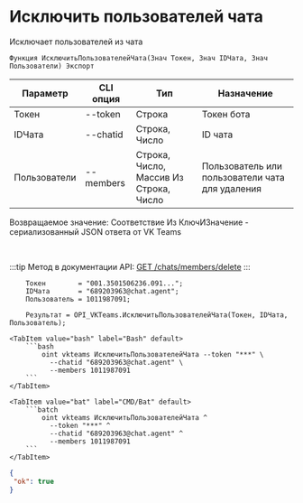 ﻿---
sidebar_position: 1
---

# Исключить пользователей чата
 Исключает пользователей из чата



`Функция ИсключитьПользователейЧата(Знач Токен, Знач IDЧата, Знач Пользователи) Экспорт`

  | Параметр | CLI опция | Тип | Назначение |
  |-|-|-|-|
  | Токен | --token | Строка | Токен бота |
  | IDЧата | --chatid | Строка, Число | ID чата |
  | Пользователи | --members | Строка, Число, Массив Из Строка, Число | Пользователь или пользователи чата для удаления |

  
  Возвращаемое значение:   Соответствие Из КлючИЗначение - сериализованный JSON ответа от VK Teams

<br/>

:::tip
Метод в документации API: [GET /chats/members/delete](https://teams.vk.com/botapi/#/chats/get_chats_members_delete)
:::
<br/>


```bsl title="Пример кода"
    Токен        = "001.3501506236.091...";
    IDЧата       = "689203963@chat.agent";
    Пользователь = 1011987091;

    Результат = OPI_VKTeams.ИсключитьПользователейЧата(Токен, IDЧата, Пользователь);
```
    

 <Tabs>
  
    <TabItem value="bash" label="Bash" default>
        ```bash
            oint vkteams ИсключитьПользователейЧата --token "***" \
              --chatid "689203963@chat.agent" \
              --members 1011987091
        ```
    </TabItem>
  
    <TabItem value="bat" label="CMD/Bat" default>
        ```batch
            oint vkteams ИсключитьПользователейЧата ^
              --token "***" ^
              --chatid "689203963@chat.agent" ^
              --members 1011987091
        ```
    </TabItem>
</Tabs>


```json title="Результат"
{
 "ok": true
}
```

